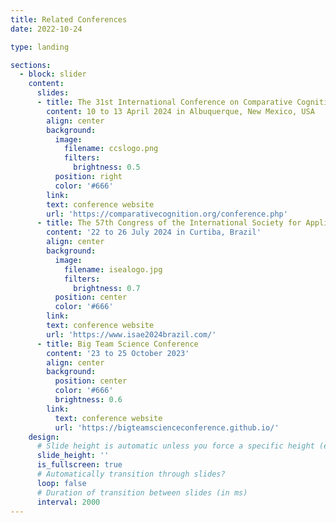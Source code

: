 ```yaml
---
title: Related Conferences
date: 2022-10-24

type: landing

sections:
  - block: slider
    content:
      slides:
      - title: The 31st International Conference on Comparative Cognition
        content: 10 to 13 April 2024 in Albuquerque, New Mexico, USA
        align: center
        background:
          image:
            filename: ccslogo.png
            filters:
              brightness: 0.5
          position: right
          color: '#666'
        link:
        text: conference website
        url: 'https://comparativecognition.org/conference.php'
      - title: The 57th Congress of the International Society for Applied Ethology
        content: '22 to 26 July 2024 in Curtiba, Brazil'
        align: center
        background:
          image:
            filename: isealogo.jpg
            filters:
              brightness: 0.7
          position: center
          color: '#666'
        link:
        text: conference website
        url: 'https://www.isae2024brazil.com/'
      - title: Big Team Science Conference
        content: '23 to 25 October 2023'
        align: center
        background:
          position: center
          color: '#666'
          brightness: 0.6
        link:
          text: conference website
          url: 'https://bigteamscienceconference.github.io/'
    design:
      # Slide height is automatic unless you force a specific height (e.g. '400px')
      slide_height: ''
      is_fullscreen: true
      # Automatically transition through slides?
      loop: false
      # Duration of transition between slides (in ms)
      interval: 2000
---
```

